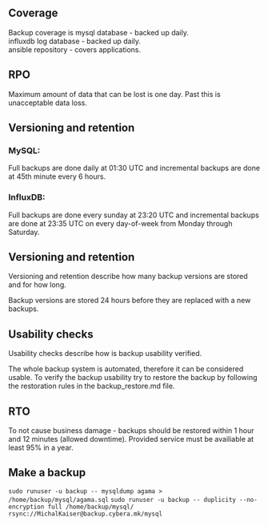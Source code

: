 ## Coverage
Backup coverage is mysql database - backed up daily.  
influxdb log database - backed up daily.  
ansible repository - covers applications.

## RPO
Maximum amount of data that can be lost is one day. Past this is unacceptable data loss.

## Versioning and retention

### MySQL: 
Full backups are done daily at 01:30 UTC and incremental backups are done at 45th minute every 6 hours.

### InfluxDB: 
Full backups are done every sunday at 23:20 UTC and incremental backups are done at 23:35 UTC on every day-of-week from Monday through Saturday.


## Versioning and retention
Versioning and retention describe how many backup versions are stored and for how long.

Backup versions are stored 24 hours before they are replaced with a new backups.

## Usability checks
Usability checks describe how is backup usability verified.

The whole backup system is automated, therefore it can be considered usable.
To verify the backup usability try to restore the backup by following the restoration rules in the backup_restore.md file.

## RTO
To not cause business damage - backups should be restored within 1 hour and 12 minutes (allowed downtime). Provided service must be availiable at least 95% in a year. 

## Make a backup

`sudo runuser -u backup -- mysqldump agama > /home/backup/mysql/agama.sql`
`sudo runuser -u backup -- duplicity --no-encryption full /home/backup/mysql/ rsync://MichalKaiser@backup.cybera.mk/mysql`
